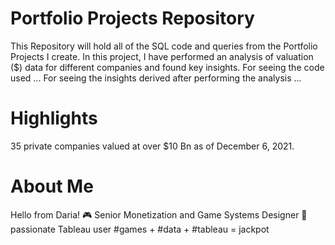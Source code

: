 # Portfolio Projects Repository
This Repository will hold all of the SQL code and queries from the Portfolio Projects I create.
In this project, I have performed an analysis of valuation ($) data for different companies and found key insights. For seeing the code used ...
For seeing the insights derived after performing the analysis ...



# Highlights
35 private companies valued at over $10 Bn as of December 6, 2021.


# About Me
Hello from Daria! 
🎮 Senior Monetization and Game Systems Designer
🎯 passionate Tableau user
#games + #data + #tableau = jackpot
